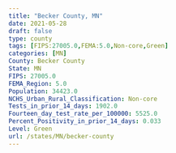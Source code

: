 ```yaml
---
title: "Becker County, MN"
date: 2021-05-28
draft: false
type: county
tags: [FIPS:27005.0,FEMA:5.0,Non-core,Green]
categories: [MN]
County: Becker County
State: MN
FIPS: 27005.0
FEMA_Region: 5.0
Population: 34423.0
NCHS_Urban_Rural_Classification: Non-core
Tests_in_prior_14_days: 1902.0
Fourteen_day_test_rate_per_100000: 5525.0
Percent_Positivity_in_prior_14_days: 0.033
Level: Green
url: /states/MN/becker-county
---
```



